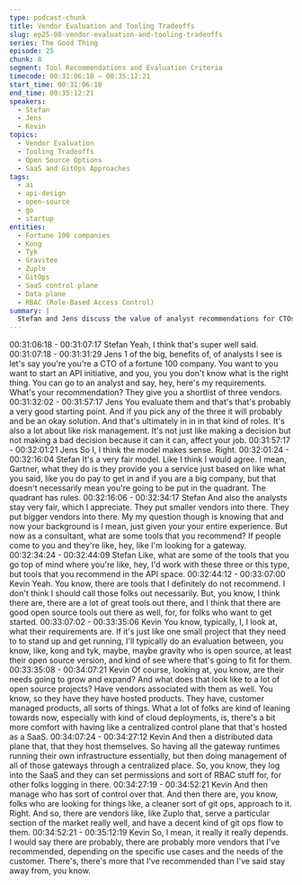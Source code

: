 ```yaml
---
type: podcast-chunk
title: Vendor Evaluation and Tooling Tradeoffs
slug: ep25-08-vendor-evaluation-and-tooling-tradeoffs
series: The Good Thing
episode: 25
chunk: 8
segment: Tool Recommendations and Evaluation Criteria
timecode: 00:31:06:18 – 00:35:12:21
start_time: 00:31:06:18
end_time: 00:35:12:21
speakers:
  - Stefan
  - Jens
  - Kevin
topics:
  - Vendor Evaluation
  - Tooling Tradeoffs
  - Open Source Options
  - SaaS and GitOps Approaches
tags:
  - ai
  - api-design
  - open-source
  - go
  - startup
entities:
  - Fortune 100 companies
  - Kong
  - Tyk
  - Gravitee
  - Zuplo
  - GitOps
  - SaaS control plane
  - Data plane
  - RBAC (Role-Based Access Control)
summary: |
  Stefan and Jens discuss the value of analyst recommendations for CTOs making vendor decisions, emphasizing risk management over just good decisions. Kevin shares his approach to tool recommendations, mentioning Kong, Tyk, and Gravitee for open source options. He explains the growing trend toward SaaS control planes with distributed data planes, and highlights Zuplo's GitOps approach for specific market segments. Kevin notes he's recommended more tools than he's advised against.
---
```


00:31:06:18 - 00:31:07:17
Stefan
Yeah, I think that's super well said.
00:31:07:18 - 00:31:31:29
Jens
1 of the big, benefits of, of analysts I see is let's say you're you're a CTO of a fortune 100
company. You want to you want to start an API initiative, and you, you you don't know what is
the right thing. You can go to an analyst and say, hey, here's my requirements. What's your
recommendation? They give you a shortlist of three vendors.
00:31:32:02 - 00:31:57:17
Jens
You evaluate them and that's that's probably a very good starting point. And if you pick any of
the three it will probably and be an okay solution. And that's ultimately in in in that kind of roles.
It's also a lot about like risk management. It's not just like making a decision but not making a
bad decision because it can it can, affect your job.
00:31:57:17 - 00:32:01:21
Jens
So I, I think the model makes sense. Right.
00:32:01:24 - 00:32:16:04
Stefan
It's a very fair model. Like I think I would agree. I mean, Gartner, what they do is they provide
you a service just based on like what you said, like you do pay to get in and if you are a big
company, but that doesn't necessarily mean you're going to be put in the quadrant. The
quadrant has rules.
00:32:16:06 - 00:32:34:17
Stefan
And also the analysts stay very fair, which I appreciate. They put smaller vendors into there.
They put bigger vendors into there. My my question though is knowing that and now your
background is I mean, just given your your entire experience. But now as a consultant, what are
some tools that you recommend? If people come to you and they're like, hey, like I'm looking for
a gateway.
00:32:34:24 - 00:32:44:09
Stefan
Like, what are some of the tools that you go top of mind where you're like, hey, I'd work with
these three or this type, but tools that you recommend in the API space.
00:32:44:12 - 00:33:07:00
Kevin
Yeah. You know, there are tools that I definitely do not recommend. I don't think I should call
those folks out necessarily. But, you know, I think there are, there are a lot of great tools out
there, and I think that there are good open source tools out there as well, for, for folks who want
to get started.
00:33:07:02 - 00:33:35:06
Kevin
You know, typically, I, I look at, what their requirements are. If it's just like one small project that
they need to to stand up and get running, I'll typically do an evaluation between, you know, like,
kong and tyk, maybe, maybe gravity who is open source, at least their open source version, and
kind of see where that's going to fit for them.
00:33:35:08 - 00:34:07:21
Kevin
Of course, looking at, you know, are their needs going to grow and expand? And what does that
look like to a lot of open source projects? Have vendors associated with them as well. You
know, so they have they have hosted products. They have, customer managed products, all
sorts of things. What a lot of folks are kind of leaning towards now, especially with kind of cloud
deployments, is, there's a bit more comfort with having like a centralized control plane that that's
hosted as a SaaS.
00:34:07:24 - 00:34:27:12
Kevin
And then a distributed data plane that, that they host themselves. So having all the gateway
runtimes running their own infrastructure essentially, but then doing management of all of those
gateways through a centralized place. So, you know, they log into the SaaS and they can set
permissions and sort of RBAC stuff for, for other folks logging in there.
00:34:27:19 - 00:34:52:21
Kevin
And then manage who has sort of control over that. And then there are, you know, folks who are
looking for things like, a cleaner sort of git ops, approach to it. Right. And so, there are vendors
like, like Zuplo that, serve a particular section of the market really well, and have a decent kind
of git ops flow to them.
00:34:52:21 - 00:35:12:19
Kevin
So, I mean, it really it really depends. I would say there are probably, there are probably more
vendors that I've recommended, depending on the specific use cases and the needs of the
customer. There's, there's more that I've recommended than I've said stay away from, you know.
